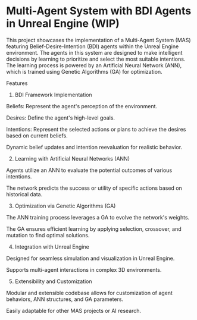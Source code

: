 # Multi-Agent System with BDI Agents in Unreal Engine (WIP)

This project showcases the implementation of a Multi-Agent System (MAS) featuring Belief-Desire-Intention (BDI) agents within the Unreal Engine environment. The agents in this system are designed to make intelligent decisions by learning to prioritize and select the most suitable intentions. The learning process is powered by an Artificial Neural Network (ANN), which is trained using Genetic Algorithms (GA) for optimization.

Features

1. BDI Framework Implementation

Beliefs: Represent the agent's perception of the environment.

Desires: Define the agent's high-level goals.

Intentions: Represent the selected actions or plans to achieve the desires based on current beliefs.

Dynamic belief updates and intention reevaluation for realistic behavior.



2. Learning with Artificial Neural Networks (ANN)

Agents utilize an ANN to evaluate the potential outcomes of various intentions.

The network predicts the success or utility of specific actions based on historical data.



3. Optimization via Genetic Algorithms (GA)

The ANN training process leverages a GA to evolve the network's weights.

The GA ensures efficient learning by applying selection, crossover, and mutation to find optimal solutions.



4. Integration with Unreal Engine

Designed for seamless simulation and visualization in Unreal Engine.

Supports multi-agent interactions in complex 3D environments.



5. Extensibility and Customization

Modular and extensible codebase allows for customization of agent behaviors, ANN structures, and GA parameters.

Easily adaptable for other MAS projects or AI research.
